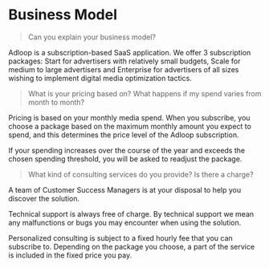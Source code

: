 # Business Model

> Can you explain your business model?

Adloop is a subscription-based SaaS application. We offer 3 subscription packages: Start for advertisers with relatively small budgets, Scale for medium to large advertisers and Enterprise for advertisers of all sizes wishing to implement digital media optimization tactics.

&#x20;

> What is your pricing based on? What happens if my spend varies from month to month?

Pricing is based on your monthly media spend. When you subscribe, you choose a package based on the maximum monthly amount you expect to spend, and this determines the price level of the Adloop subscription.

If your spending increases over the course of the year and exceeds the chosen spending threshold, you will be asked to readjust the package.

&#x20;

> What kind of consulting services do you provide? Is there a charge?

A team of Customer Success Managers is at your disposal to help you discover the solution.

Technical support is always free of charge. By technical support we mean any malfunctions or bugs you may encounter when using the solution.

Personalized consulting is subject to a fixed hourly fee that you can subscribe to. Depending on the package you choose, a part of the service is included in the fixed price you pay.
